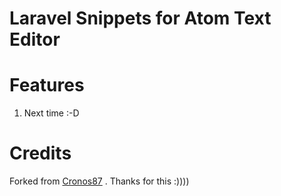 Laravel Snippets for Atom Text Editor
======

# Features
  1. Next time :-D


# Credits
  Forked from [Cronos87](https://github.com/Cronos87/atom-laravel) . Thanks for this :))))
